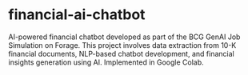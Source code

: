# financial-ai-chatbot
AI-powered financial chatbot developed as part of the BCG GenAI Job Simulation on Forage. This project involves data extraction from 10-K financial documents, NLP-based chatbot development, and financial insights generation using AI. Implemented in Google Colab.

